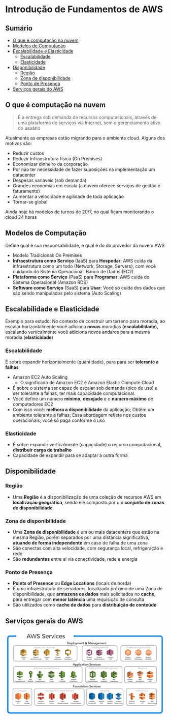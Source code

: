 <h1> Introdução de Fundamentos de AWS </h1>

<h2> Sumário </h2>

- [O que é computação na nuvem](#o-que-é-computação-na-nuvem)
- [Modelos de Computação](#modelos-de-computação)
- [Escalabilidade e Elasticidade](#escalabilidade-e-elasticidade)
  - [Escalabilidade](#escalabilidade)
  - [Elasticidade](#elasticidade)
- [Disponibilidade](#disponibilidade)
  - [Região](#região)
  - [Zona de disponibilidade](#zona-de-disponibilidade)
  - [Ponto de Presença](#ponto-de-presença)
- [Serviços gerais do AWS](#serviços-gerais-do-aws)

## O que é computação na nuvem

> É a entrega sob demanda de recursos computacionais, através de uma plataforma de serviços via Internet, sem o gerenciamento ativo do usuário

Atualmente as empresas estão migrando para o ambiente cloud. Alguns dos motivos são:

- Reduzir custos
- Reduzir Infraestrutura física (On Premises)
- Economizar dinheiro da corporação
- Por não ter necessidade de fazer suposições na implementação um datacenter
- Despesas variáveis (sob demanda)
- Grandes economias em escala (a nuvem oferece serviços de gestão e faturamento)
- Aumentar a velocidade e agilidade de toda aplicação
- Tornar-se global

Ainda hoje há modelos de turnos de 20/7, no qual ficam monitorando o cloud 24 horas

## Modelos de Computação

Define qual é sua responsabilidade, e qual é do do provedor da nuvem AWS

- Modelo Tradicional: On Premises
- **Infraestrutura como Serviço** (IaaS) para **Hospedar**: AWS cuida da infraestrutura como um todo (Network, Storage, Servers), com você cuidando do Sistema Operacional, Banco de Dados (EC2).
- **Plataforma como Serviço** (PaaS) para **Programar**: AWS cuida do Sistema Operacional (Amazon RDS)
- **Software como Serviço** (SaaS) para **Usar**: Você só cuida dos dados que são sendo manipulados pelo sistema (Auto Scaling)

## Escalabilidade e Elasticidade

Exemplo para estudo: No contexto de construir um terreno para moradia, ao escalar horizontalmente você adiciona **novas** moradias (**escalabilidade**), escalando verticalmente você adiciona novos andares para a mesma moradia (**elasticidade**)

### Escalabilidade

É sobre expandir horizontalmente (quantidade), para para ser **tolerante a falhas**

- Amazon EC2 Auto Scaling
  - O significado de Amazon EC2 é Amazon Elastic Compute Cloud
- É sobre o sistema ser capaz de escalar sob demanda (pico de uso) e ser tolerante a falhas, ter mais capacidade computacional.
- Você define um número **mínimo**, **desejado** e o **número máximo** de computadores EC2
- Com isso você: **melhora a disponibilidade** da aplicação; Obtêm um ambiente tolerante a falhas; Essa abordagem reflete nos custos operacionais, você só paga conforme o uso

### Elasticidade

- É sobre expandir verticalmente (capacidade) o recurso computacional, **distribuir carga de trabalho**
- Capacidade de expandir para se adaptar à outra forma

## Disponibilidade

### Região

- Uma **Região** é a disponibilização de uma coleção de recursos AWS em **localização geográfica**, sendo ele composto por um **conjunto de zonas de disponibilidade**.

### Zona de disponibilidade

- Uma **Zona de disponibilidade** é um ou mais datacenters que estão na mesma Região, porém separados por uma distância significativa, **atuando de forma independente** em caso de falha de uma zona
- São conectas com alta velocidade, com segurança local, refrigeração e rede
- São **redundantes** entre si via conectividade, rede e energia

### Ponto de Presença

- **Points of Presence** ou **Edge Locations** (locais de borda)
- É uma infraestrutura de servidores, localizado próximo de uma Zona de disponibilidade, que **armazena os dados** mais solicitados no **cache**, para entregar com **menor latência** uma requisição de consulta
- São utilizados como **cache de dados** para **distribuição de conteúdo**

## Serviços gerais do AWS

![Conteúdo](./images/services2.png)
